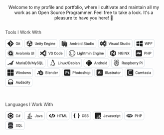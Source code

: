 <p align="center">
Welcome to my profile and portfolio, where I cultivate and maintain all my work as an Open Source Programmer. Feel free to take a look. It's a pleasure to have you here! 🙂
</p>

## 
<p style="color: #383838;">Tools I Work With</p>

<img src="images/git.png" /> <img src="images/unity.png" /> <img src="images/android-studio.png" /> <img src="images/visual-studio.png" /> <img src="images/wpf.png" /> <img src="images/avalonia.png" /> <img src="images/vs-code.png" /> <img src="images/lightmin.png" /> <img src="images/nginx.png" /> <img src="images/php-tool.png" /> <img src="images/mariadb.png" /> <img src="images/linux.png" /> <img src="images/android.png" /> <img src="images/raspberry-pi.png" /> <img src="images/windows.png" /> <img src="images/blender.png" /> <img src="images/photoshop.png" /> <img src="images/illustrator.png" /> <img src="images/camtasia.png" /> <img src="images/audacity.png" />

<br>

<p style="color: #383838;">Languages ​​I Work With</p>
<img src="images/csharp.png" /> <img src="images/java.png" /> <img src="images/html.png" /> <img src="images/css.png" /> <img src="images/javascript.png" /> <img src="images/php.png" /> <img src="images/sql.png" />